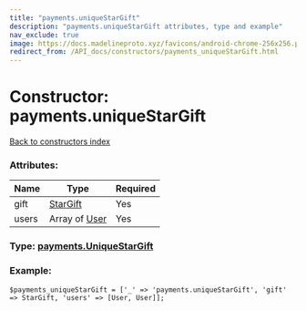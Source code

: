 ```yaml
---
title: "payments.uniqueStarGift"
description: "payments.uniqueStarGift attributes, type and example"
nav_exclude: true
image: https://docs.madelineproto.xyz/favicons/android-chrome-256x256.png
redirect_from: /API_docs/constructors/payments_uniqueStarGift.html
---
```

# Constructor: payments.uniqueStarGift  
[Back to constructors index](/API_docs/constructors/index.html)



### Attributes:

| Name     |    Type       | Required |
|----------|---------------|----------|
|gift|[StarGift](/API_docs/types/StarGift.html) | Yes|
|users|Array of [User](/API_docs/types/User.html) | Yes|



### Type: [payments.UniqueStarGift](/API_docs/types/payments.UniqueStarGift.html)


### Example:

```
$payments_uniqueStarGift = ['_' => 'payments.uniqueStarGift', 'gift' => StarGift, 'users' => [User, User]];
```  
